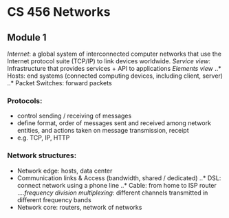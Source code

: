 # CS 456 Networks

## Module 1

*Internet*: a global system of interconnected computer networks that use the Internet protocol suite (TCP/IP) to link devices worldwide.
*Service view*: Infrastructure that provides services + API to applications
*Elements view* 
..* Hosts: end systems (connected computing devices, including client, server)
..* Packet Switches: forward packets

### Protocols: 
* control sending / receiving of messages 
* define format, order of messages sent and received among network entities, and actions taken on message transmission, receipt
* e.g. TCP, IP, HTTP

### Network structures:
* Network edge: hosts, data center
* Communication links & Access (bandwidth, shared / dedicated)
..* DSL: connect network using a phone line
..* Cable: from home to ISP router 
....*frequency division multiplexing*: different channels transmitted in different frequency bands
* Network core: routers, network of networks


